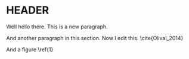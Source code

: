 # HEADER

Well hello there.  This is a new paragraph.

And another paragraph in this section.  Now I edit this. \cite{Olival_2014}

And a figure \ref{1}